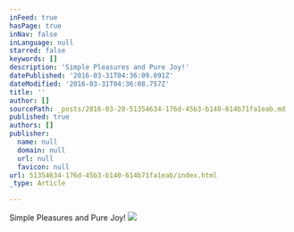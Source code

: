 ```yaml
---
inFeed: true
hasPage: true
inNav: false
inLanguage: null
starred: false
keywords: []
description: 'Simple Pleasures and Pure Joy!'
datePublished: '2016-03-31T04:36:09.091Z'
dateModified: '2016-03-31T04:36:08.757Z'
title: ''
author: []
sourcePath: _posts/2016-03-20-51354634-176d-45b3-b140-614b71fa1eab.md
published: true
authors: []
publisher:
  name: null
  domain: null
  url: null
  favicon: null
url: 51354634-176d-45b3-b140-614b71fa1eab/index.html
_type: Article

---
```

Simple Pleasures and Pure Joy!
![](https://the-grid-user-content.s3-us-west-2.amazonaws.com/635231c6-6e0d-45d7-904a-c8212f008032.jpg)